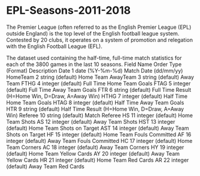# EPL-Seasons-2011-2018

The Premier League (often referred to as the English Premier League (EPL) outside England) is the top level of the English football league system. Contested by 20 clubs, it operates on a system of promotion and relegation with the English Football League (EFL).

The dataset used containing the half-time, full-time match statistics for each of the 3800 games in the last 10 seasons. 
Field Name	Order	Type (Format)	Description
Date	1	date (%Y-%m-%d)	Match Date (dd/mm/yy)
HomeTeam	2	string (default)	Home Team
AwayTeam	3	string (default)	Away Team
FTHG	4	integer (default)	Full Time Home Team Goals
FTAG	5	integer (default)	Full Time Away Team Goals
FTR	6	string (default)	Full Time Result (H=Home Win, D=Draw, A=Away Win)
HTHG	7	integer (default)	Half Time Home Team Goals
HTAG	8	integer (default)	Half Time Away Team Goals
HTR	9	string (default)	Half Time Result (H=Home Win, D=Draw, A=Away Win)
Referee	10	string (default)	Match Referee
HS	11	integer (default)	Home Team Shots
AS	12	integer (default)	Away Team Shots
HST	13	integer (default)	Home Team Shots on Target
AST	14	integer (default)	Away Team Shots on Target
HF	15	integer (default)	Home Team Fouls Committed
AF	16	integer (default)	Away Team Fouls Committed
HC	17	integer (default)	Home Team Corners
AC	18	integer (default)	Away Team Corners
HY	19	integer (default)	Home Team Yellow Cards
AY	20	integer (default)	Away Team Yellow Cards
HR	21	integer (default)	Home Team Red Cards
AR	22	integer (default)	Away Team Red Cards
